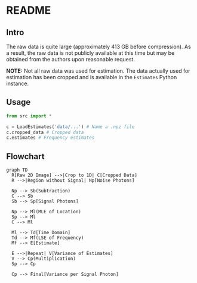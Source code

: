 # README
## Intro

The raw data is quite large (approximately 413 GB before compression). As a result, the raw data is not publicly available at this time but may be obtained from the authors upon reasonable request.

**NOTE:** Not all raw data was used for estimation. The data actually used for estimation has been cropped and is available in the `Estimates` Python instance.


## Usage

```Python
from src import *

c = LoadEstimates('data/...') # Name a .npz file
c.cropped_data # Cropped data
c.estimates # Frequency estimates
```


## Flowchart


```mermaid
graph TD
  R[Raw 2D Image] -->|Crop to 1D| C[Cropped Data]
  R -->|Region without Signal| Np[Noise Photons]
  
  Np --> Sb(Subtraction)
  C --> Sb
  Sb --> Sp[Signal Photons]

  Np --> Ml(MLE of Location)
  Sp --> Ml
  C --> Ml

  Ml --> Td[Time Domain]
  Td --> Mf(LSE of Frequency)
  Mf --> E[Estimate]
  
  E -->|Repeat| V[Variance of Estimates]
  V --> Cp(Multiplication)
  Sp --> Cp
  
  Cp --> Final[Variance per Signal Photon]


```

